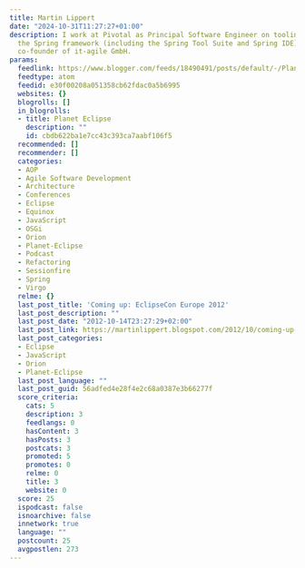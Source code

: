 ```yaml
---
title: Martin Lippert
date: "2024-10-31T11:27:27+01:00"
description: I work at Pivotal as Principal Software Engineer on tooling for and around
  the Spring framework (including the Spring Tool Suite and Spring IDE). I am also
  co-founder of it-agile GmbH.
params:
  feedlink: https://www.blogger.com/feeds/18490491/posts/default/-/Planet-Eclipse
  feedtype: atom
  feedid: e30f00208a051358cb62fdac0a5b6995
  websites: {}
  blogrolls: []
  in_blogrolls:
  - title: Planet Eclipse
    description: ""
    id: cbdb622ba1e7cc43c393ca7aabf106f5
  recommended: []
  recommender: []
  categories:
  - AOP
  - Agile Software Development
  - Architecture
  - Conferences
  - Eclipse
  - Equinox
  - JavaScript
  - OSGi
  - Orion
  - Planet-Eclipse
  - Podcast
  - Refactoring
  - Sessionfire
  - Spring
  - Virgo
  relme: {}
  last_post_title: 'Coming up: EclipseCon Europe 2012'
  last_post_description: ""
  last_post_date: "2012-10-14T23:27:29+02:00"
  last_post_link: https://martinlippert.blogspot.com/2012/10/coming-up-eclipsecon-europe-2012.html
  last_post_categories:
  - Eclipse
  - JavaScript
  - Orion
  - Planet-Eclipse
  last_post_language: ""
  last_post_guid: 56adfed4e28f4e2c68a0387e3b66277f
  score_criteria:
    cats: 5
    description: 3
    feedlangs: 0
    hasContent: 3
    hasPosts: 3
    postcats: 3
    promoted: 5
    promotes: 0
    relme: 0
    title: 3
    website: 0
  score: 25
  ispodcast: false
  isnoarchive: false
  innetwork: true
  language: ""
  postcount: 25
  avgpostlen: 273
---
```

